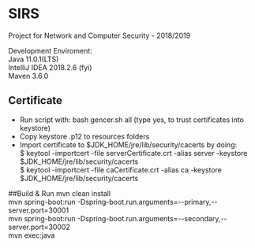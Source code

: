 # SIRS
Project for Network and Computer Security - 2018/2019

Development Enviroment:\
Java 11.0.1(LTS)\
IntelliJ IDEA 2018.2.6 (fyi)\
Maven 3.6.0


## Certificate 
* Run script with: bash gencer.sh all  (type yes, to trust certificates into keystore)
* Copy keystore .p12 to resources folders
* Import certificate to $JDK_HOME/jre/lib/security/cacerts by doing:\
$ keytool -importcert -file serverCertificate.crt -alias server -keystore $JDK_HOME/jre/lib/security/cacerts\
$ keytool -importcert -file caCertificate.crt -alias ca -keystore $JDK_HOME/jre/lib/security/cacerts

##Build & Run
mvn clean install\
mvn spring-boot:run -Dspring-boot.run.arguments=--primary,--server.port=30001\
mvn spring-boot:run -Dspring-boot.run.arguments=--secondary,--server.port=30002\
mvn exec:java
